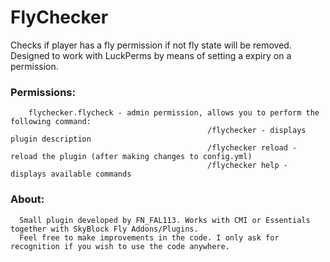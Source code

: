# FlyChecker
Checks if player has a fly permission if not fly state will be removed. Designed to work with LuckPerms by means of setting a expiry on a permission.


### **Permissions:**
        flychecker.flycheck - admin permission, allows you to perform the following command: 
                                                /flychecker - displays plugin description
                                                /flychecker reload - reload the plugin (after making changes to config.yml)
                                                /flychecker help - displays available commands


### **About:**
      Small plugin developed by FN_FAL113. Works with CMI or Essentials together with SkyBlock Fly Addons/Plugins.
      Feel free to make improvements in the code. I only ask for recognition if you wish to use the code anywhere.
